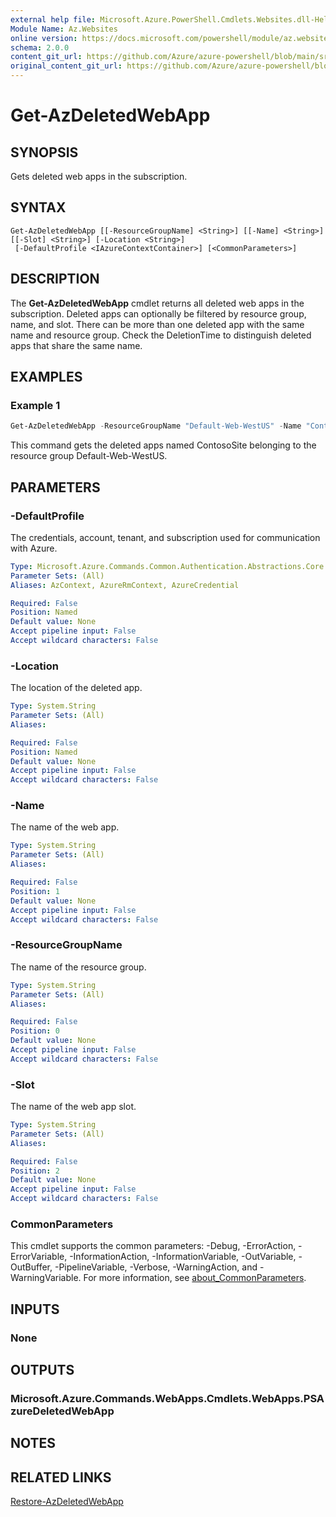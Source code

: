 ```yaml
---
external help file: Microsoft.Azure.PowerShell.Cmdlets.Websites.dll-Help.xml
Module Name: Az.Websites
online version: https://docs.microsoft.com/powershell/module/az.websites/get-azdeletedwebapp
schema: 2.0.0
content_git_url: https://github.com/Azure/azure-powershell/blob/main/src/Websites/Websites/help/Get-AzDeletedWebApp.md
original_content_git_url: https://github.com/Azure/azure-powershell/blob/main/src/Websites/Websites/help/Get-AzDeletedWebApp.md
---
```


# Get-AzDeletedWebApp

## SYNOPSIS
Gets deleted web apps in the subscription.

## SYNTAX

```
Get-AzDeletedWebApp [[-ResourceGroupName] <String>] [[-Name] <String>] [[-Slot] <String>] [-Location <String>]
 [-DefaultProfile <IAzureContextContainer>] [<CommonParameters>]
```

## DESCRIPTION
The **Get-AzDeletedWebApp** cmdlet returns all deleted web apps in the subscription. Deleted apps can optionally be filtered by resource group, name, and slot. There can be more than one deleted app with the same name and resource group. Check the DeletionTime to distinguish deleted apps that share the same name.

## EXAMPLES

### Example 1
```powershell
Get-AzDeletedWebApp -ResourceGroupName "Default-Web-WestUS" -Name "ContosoSite"
```

This command gets the deleted apps named ContosoSite belonging to the resource group Default-Web-WestUS.

## PARAMETERS

### -DefaultProfile
The credentials, account, tenant, and subscription used for communication with Azure.

```yaml
Type: Microsoft.Azure.Commands.Common.Authentication.Abstractions.Core.IAzureContextContainer
Parameter Sets: (All)
Aliases: AzContext, AzureRmContext, AzureCredential

Required: False
Position: Named
Default value: None
Accept pipeline input: False
Accept wildcard characters: False
```

### -Location
The location of the deleted app.

```yaml
Type: System.String
Parameter Sets: (All)
Aliases:

Required: False
Position: Named
Default value: None
Accept pipeline input: False
Accept wildcard characters: False
```

### -Name
The name of the web app.

```yaml
Type: System.String
Parameter Sets: (All)
Aliases:

Required: False
Position: 1
Default value: None
Accept pipeline input: False
Accept wildcard characters: False
```

### -ResourceGroupName
The name of the resource group.

```yaml
Type: System.String
Parameter Sets: (All)
Aliases:

Required: False
Position: 0
Default value: None
Accept pipeline input: False
Accept wildcard characters: False
```

### -Slot
The name of the web app slot.

```yaml
Type: System.String
Parameter Sets: (All)
Aliases:

Required: False
Position: 2
Default value: None
Accept pipeline input: False
Accept wildcard characters: False
```

### CommonParameters
This cmdlet supports the common parameters: -Debug, -ErrorAction, -ErrorVariable, -InformationAction, -InformationVariable, -OutVariable, -OutBuffer, -PipelineVariable, -Verbose, -WarningAction, and -WarningVariable. For more information, see [about_CommonParameters](http://go.microsoft.com/fwlink/?LinkID=113216).

## INPUTS

### None

## OUTPUTS

### Microsoft.Azure.Commands.WebApps.Cmdlets.WebApps.PSAzureDeletedWebApp

## NOTES

## RELATED LINKS

[Restore-AzDeletedWebApp](./Restore-AzDeletedWebApp.md)